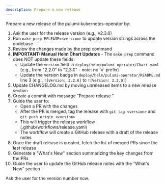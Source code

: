 ```yaml
---
description: Prepare a new release
---
```


Prepare a new release of the pulumi-kubernetes-operator by:

1. Ask the user for the release version (e.g., v2.3.0)
2. Run `make prep RELEASE=<version>` to update version strings across the codebase
3. Review the changes made by the prep command
4. **IMPORTANT: Manual Helm Chart Updates** - The `make prep` command does NOT update these fields:
   - Update the `version` field in `deploy/helm/pulumi-operator/Chart.yaml` (e.g., from "2.2.0" to "2.3.0" - note: no 'v' prefix)
   - Update the version badge in `deploy/helm/pulumi-operator/README.md` line 3 (e.g., `![Version: 2.2.0]` to `![Version: 2.3.0]`)
5. Update CHANGELOG.md by moving unreleased items to a new release section
6. Create a commit with message "Prepare release <version>"
7. Guide the user to:
   - Open a PR with the changes
   - After the PR is merged, tag the release with `git tag <version>` and `git push origin <version>`
   - This will trigger the release workflow (.github/workflows/release.yaml)
   - The workflow will create a GitHub release with a draft of the release notes
8. Once the draft release is created, fetch the list of merged PRs since the last release
9. Generate a "What's New" section summarizing the key changes from the PRs
10. Guide the user to update the GitHub release notes with the "What's New" section

Ask the user for the version number now.
